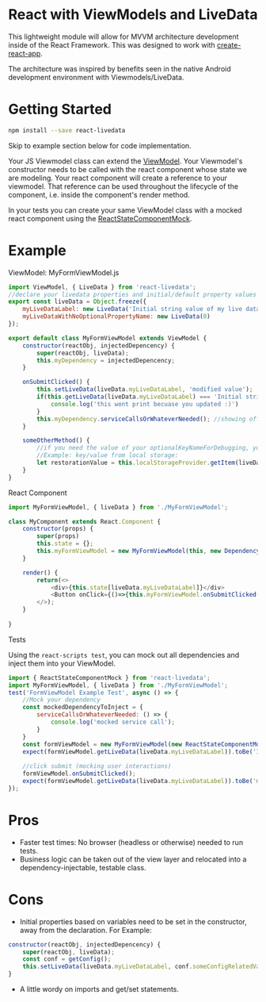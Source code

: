 # React with ViewModels and LiveData

This lightweight module will allow for MVVM architecture development inside of the React Framework. This was designed to work with [create-react-app](https://create-react-app.dev/).

The architecture was inspired by benefits seen in the native Android development environment with Viewmodels/LiveData.

# Getting Started

``` bash
npm install --save react-livedata 
```

Skip to example section below for code implementation.

Your JS Viewmodel class can extend the [ViewModel](./index.js). Your Viewmodel's constructor needs to be called with the react component whose state we are modeling. Your react component will create a reference to your viewmodel. That reference can be used throughout the lifecycle of the component, i.e. inside the component's render method.

In your tests you can create your same ViewModel class with a mocked react component using the [ReactStateComponentMock](./index.js).

# Example


ViewModel: MyFormViewModel.js

``` javascript
import ViewModel, { LiveData } from 'react-livedata';
//declare your livedata properties and initial/default property values here
export const liveData = Object.freeze({
    myLiveDataLabel: new LiveData('Initial string value of my live data', 'optionalKeyNameForDebugging'),
    myLiveDataWithNoOptionalPropertyName: new LiveData(0)
});

export default class MyFormViewModel extends ViewModel {
    constructor(reactObj, injectedDepencency) {
        super(reactObj, liveData);
        this.myDependency = injectedDepencency;
    }

    onSubmitClicked() {
        this.setLiveData(liveData.myLiveDataLabel, 'modified value');
        if(this.getLiveData(liveData.myLiveDataLabel) === 'Initial string value of my live data') {
            console.log('this wont print becuase you updated :)')
        }
        this.myDependency.serviceCallsOrWhateverNeeded(); //showing off injection of dependencies here
    }

    someOtherMethod() {
        //if you need the value of your optionalKeyNameForDebugging, you can use the js Symbol API:
        //Example: key/value from local storage:
        let restorationValue = this.localStorageProvider.getItem(liveData.myLiveDataLabel.key.description);
    }
}
```

React Component

``` javascript
import MyFormViewModel, { liveData } from './MyFormViewModel';

class MyComponent extends React.Component {
    constructor(props) {
        super(props)
        this.state = {};
        this.myFormViewModel = new MyFormViewModel(this, new DependencyToInject())
    }

    render() {
        return(<>
            <div>{this.state[liveData.myLiveDataLabel]}</div>
            <Button onClick={()=>{this.myFormViewModel.onSubmitClicked()}} >
        </>);
    }
     
}
```

Tests

Using the `react-scripts test`, you can mock out all dependencies and inject them into your ViewModel.

``` javascript
import { ReactStateComponentMock } from 'react-livedata';
import MyFormViewModel, { liveData } from './MyFormViewModel';
test('FormViewModel Example Test', async () => {
    //Mock your dependency
    const mockedDependencyToInject = {
        serviceCallsOrWhateverNeeded: () => {
            console.log('mocked service call');
        }
    }
    const formViewModel = new MyFormViewModel(new ReactStateComponentMock(), mockedDependencyToInject);
    expect(formViewModel.getLiveData(liveData.myLiveDataLabel)).toBe('Initial string value of my live data');
    
    //click submit (mocking user interactions)
    formViewModel.onSubmitClicked();
    expect(formViewModel.getLiveData(liveData.myLiveDataLabel)).toBe('modified value');
});
```

# Pros

- Faster test times: No browser (headless or otherwise) needed to run tests.
- Business logic can be taken out of the view layer and relocated into a dependency-injectable, testable class.

# Cons

- Initial properties based on variables need to be set in the constructor, away from the declaration. For Example:

``` javascript
constructor(reactObj, injectedDepencency) {
    super(reactObj, liveData);
    const conf = getConfig();
    this.setLiveData(liveData.myLiveDataLabel, conf.someConfigRelatedValue);
}
```

- A little wordy on imports and get/set statements.